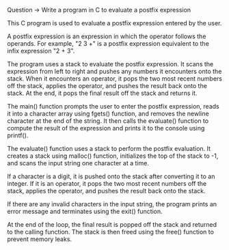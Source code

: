 Question -> Write a program in C to evaluate a postfix expression


This C program is used to evaluate a postfix expression entered by the user.

A postfix expression is an expression in which the operator follows the operands. For example, "2 3 +" is a postfix expression equivalent to the infix expression "2 + 3".

The program uses a stack to evaluate the postfix expression. It scans the expression from left to right and pushes any numbers it encounters onto the stack. When it encounters an operator, it pops the two most recent numbers off the stack, applies the operator, and pushes the result back onto the stack. At the end, it pops the final result off the stack and returns it.

The main() function prompts the user to enter the postfix expression, reads it into a character array using fgets() function, and removes the newline character at the end of the string. It then calls the evaluate() function to compute the result of the expression and prints it to the console using printf().

The evaluate() function uses a stack to perform the postfix evaluation. It creates a stack using malloc() function, initializes the top of the stack to -1, and scans the input string one character at a time.

If a character is a digit, it is pushed onto the stack after converting it to an integer. If it is an operator, it pops the two most recent numbers off the stack, applies the operator, and pushes the result back onto the stack.

If there are any invalid characters in the input string, the program prints an error message and terminates using the exit() function.

At the end of the loop, the final result is popped off the stack and returned to the calling function. The stack is then freed using the free() function to prevent memory leaks.